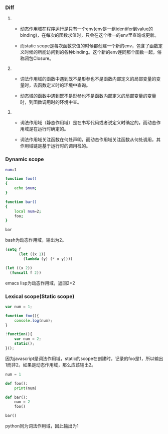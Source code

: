 ### Diff

1. 
    * 动态作用域在程序运行是只有一个env(env是一组identifer到value的binding)，在每次的函数求值时，只会在这个唯一的env里查询或更新。

    * 而static scope是每次函数求值的时候都创建一个新的env，包含了函数定义时候的所能访问到的各种binding。这个新的env连同那个函数一起，俗称闭包Closure。

2. 
    * 词法作用域的函数中遇到既不是形参也不是函数内部定义的局部变量的变量时，去函数定义时的环境中查询。

    * 动态域的函数中遇到既不是形参也不是函数内部定义的局部变量的变量时，到函数调用时的环境中查。

3. 
    * 词法作用域（静态作用域）是在书写代码或者说定义时确定的，而动态作用域是在运行时确定的。

    * 词法作用域关注函数在何处声明，而动态作用域关注函数从何处调用，其作用域链是基于运行时的调用栈的。

### Dynamic scope

``` sh
num=1

function foo()
{
    echo $num;
}

function bar()
{
    local num=2;
    foo;
}

bar
```

bash为动态作用域，输出为2。

``` lisp
(setq f
      (let ((x 1))
        (lambda (y) (* x y))))

(let ((x 2))
  (funcall f 2))
```

emacs lisp为动态作用域，返回2*2

### Lexical scope(Static scope)

``` javascript
var num = 1;

function foo(){
    console.log(num);
}

!function(){
    var num = 2;
    static();
}();
```

因为javascript是词法作用域，static的scope在创建时，记录的foo是1，所以输出1而非2。如果是动态作用域，那么应该输出2。

``` python
num = 1

def foo():
    print(num)

def bar():
    num = 2
    foo()

bar()
```

python同为词法作用域，因此输出为1
